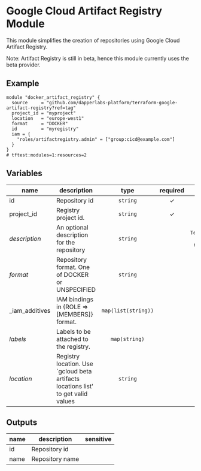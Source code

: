 # Google Cloud Artifact Registry Module

This module simplifies the creation of repositories using Google Cloud Artifact Registry.

Note: Artifact Registry is still in beta, hence this module currently uses the beta provider.

## Example

```hcl
module "docker_artifact_registry" {
  source     = "github.com/dapperlabs-platform/terraform-google-artifact-registry?ref=tag"
  project_id = "myproject"
  location   = "europe-west1"
  format     = "DOCKER"
  id         = "myregistry"
  iam = {
    "roles/artifactregistry.admin" = ["group:cicd@example.com"]
  }
}
# tftest:modules=1:resources=2
```

<!-- BEGIN TFDOC -->

## Variables

| name          | description                                                                       |                                   type                                   | required |                     default                      |
| ------------- | --------------------------------------------------------------------------------- | :----------------------------------------------------------------------: | :------: | :----------------------------------------------: |
| id            | Repository id                                                                     |                       <code title="">string</code>                       |    ✓     |                                                  |
| project_id    | Registry project id.                                                              |                       <code title="">string</code>                       |    ✓     |                                                  |
| _description_ | An optional description for the repository                                        |                       <code title="">string</code>                       |          | <code title="">Terraform-managed registry</code> |
| _format_      | Repository format. One of DOCKER or UNSPECIFIED                                   |                       <code title="">string</code>                       |          |           <code title="">DOCKER</code>           |
| _iam_additives         | IAM bindings in {ROLE => [MEMBERS]} format.                                       | <code title="map&#40;list&#40;string&#41;&#41;">map(list(string))</code> |          |             <code title="">{}</code>             |
| _labels_      | Labels to be attached to the registry.                                            |           <code title="map&#40;string&#41;">map(string)</code>           |          |             <code title="">{}</code>             |
| _location_    | Registry location. Use `gcloud beta artifacts locations list' to get valid values |                       <code title="">string</code>                       |          |              <code title=""></code>              |

## Outputs

| name | description     | sensitive |
| ---- | --------------- | :-------: |
| id   | Repository id   |           |
| name | Repository name |           |

<!-- END TFDOC -->

